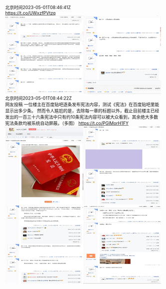 北京时间2023-05-01T08:46:41Z<br>https://t.co/UWxzfPVtzq<br><img src='/temp/2023/1652836908777586688_0.jpg' width='250' height='250'><img src='/temp/2023/1652836908777586688_1.jpg' width='250' height='250'><br>北京时间2023-05-01T08:44:22Z<br>网友投稿
一位楼主在百度贴吧逐条发布宪法内容，测试《宪法》在百度贴吧里能显示出多少条。
然而令人尴尬的是，去除每一章的标题以外，截止目前楼主已经发出的一百三十六条宪法中只有约10条宪法内容可以被大众看到，其余绝大多数宪法条款均被系统自动屏蔽。（多图） https://t.co/PGlMorH1FY<br><img src='/temp/2023/1652836323428909056_0.jpg' width='250' height='250'><img src='/temp/2023/1652836323428909056_1.jpg' width='250' height='250'><img src='/temp/2023/1652836323428909056_2.jpg' width='250' height='250'><img src='/temp/2023/1652836323428909056_3.jpg' width='250' height='250'><br>